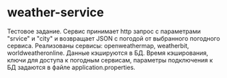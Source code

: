 # weather-service
Тестовое задание.
Сервис принимает http запрос с параметрами "srvice" и "city" и возвращает JSON с погодой от выбранного погодного сервиса.
Реализованы сервисы: openweathermap, weatherbit, worldweatheronline. Данные кэшируются в БД. 
Время кэширования, ключи для доступа к погодным сервисам, параметры подключения к БД задаются в файле application.properties.
